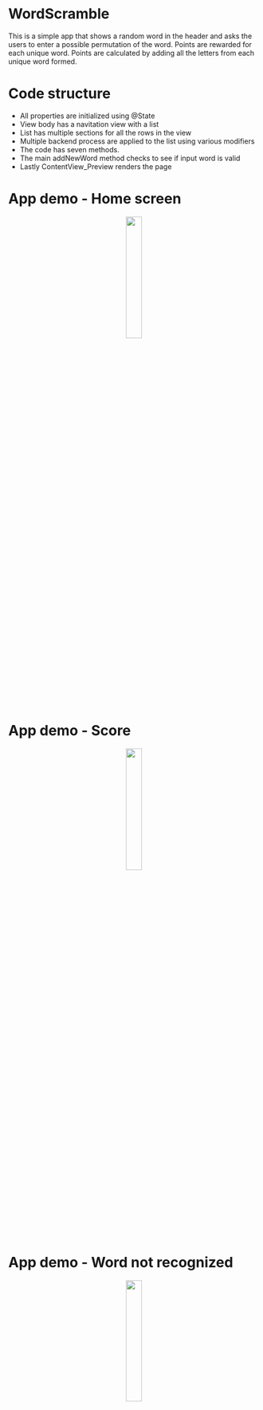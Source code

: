 # WordScramble
This is a simple app that shows a random word in the header
and asks the users to enter a possible permutation of the word.
Points are rewarded for each unique word. Points are calculated
by adding all the letters from each unique word formed.

# Code structure
- All properties are initialized using @State 
- View body has a navitation view with a list
- List has multiple sections for all the rows in the view
- Multiple backend process are applied to the list using various modifiers
- The code has seven methods.
- The main addNewWord method checks to see if input word is valid
- Lastly ContentView_Preview renders the page

# App demo - Home screen
<p align="center">
  <img src="https://github.com/Asfandyar-Khan-2022/WordScramble/assets/117299102/58be0e82-5553-418c-bcdf-92a949204ead" width=25% height=25%>
</p>

# App demo - Score 
<p align="center">
  <img src="https://github.com/Asfandyar-Khan-2022/WordScramble/assets/117299102/c10f3aba-a349-4981-a912-d39973acf5a4" width=25% height=25%>
</p>

# App demo - Word not recognized
<p align="center">
  <img src="https://github.com/Asfandyar-Khan-2022/WordScramble/assets/117299102/6ba3c0e3-6a6c-41ed-bd62-ff380e5c1330" width=25% height=25%>
</p>

